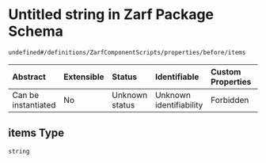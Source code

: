 # Untitled string in Zarf Package Schema

```txt
undefined#/definitions/ZarfComponentScripts/properties/before/items
```



| Abstract            | Extensible | Status         | Identifiable            | Custom Properties | Additional Properties | Access Restrictions | Defined In                                                                   |
| :------------------ | :--------- | :------------- | :---------------------- | :---------------- | :-------------------- | :------------------ | :--------------------------------------------------------------------------- |
| Can be instantiated | No         | Unknown status | Unknown identifiability | Forbidden         | Allowed               | none                | [zarf.schema.json\*](../../../build/zarf.schema.json "open original schema") |

## items Type

`string`
